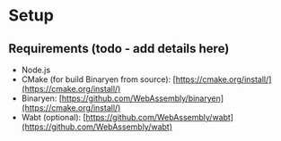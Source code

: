 # Setup

## Requirements (todo - add details here)

- Node.js
- CMake (for build Binaryen from source): [https://cmake.org/install/](https://cmake.org/install/)
- Binaryen: [https://github.com/WebAssembly/binaryen](https://cmake.org/install/)
- Wabt (optional): [https://github.com/WebAssembly/wabt](https://github.com/WebAssembly/wabt)

